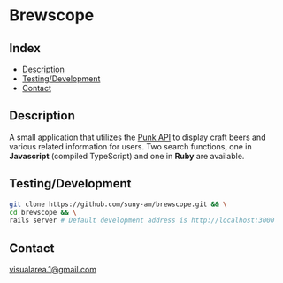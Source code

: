 # Brewscope

## Index
- [Description](#description)
- [Testing/Development](#testingdevelopment)
- [Contact](#contact)

## Description 

A small application that utilizes the 
[Punk API](https://punkapi.com/documentation/v2) to display craft beers
and various related information for users.
Two search functions, one in **Javascript** (compiled TypeScript) 
and one in **Ruby** are available.

## Testing/Development
```bash
git clone https://github.com/suny-am/brewscope.git && \
cd brewscope && \
rails server # Default development address is http://localhost:3000
```

## Contact
[visualarea.1@gmail.com](visualarea.1@gmail.com)
